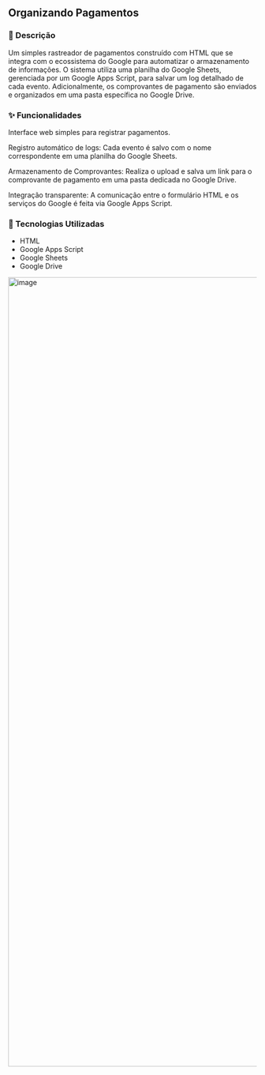 ## Organizando Pagamentos

### 📝 Descrição
Um simples rastreador de pagamentos construído com HTML que se integra com o ecossistema do Google para automatizar o armazenamento de informações. O sistema utiliza uma planilha do Google Sheets, gerenciada por um Google Apps Script, para salvar um log detalhado de cada evento. Adicionalmente, os comprovantes de pagamento são enviados e organizados em uma pasta específica no Google Drive.

### ✨ Funcionalidades
Interface web simples para registrar pagamentos.

Registro automático de logs: Cada evento é salvo com o nome correspondente em uma planilha do Google Sheets.

Armazenamento de Comprovantes: Realiza o upload e salva um link para o comprovante de pagamento em uma pasta dedicada no Google Drive.

Integração transparente: A comunicação entre o formulário HTML e os serviços do Google é feita via Google Apps Script.

### 🚀 Tecnologias Utilizadas
  * HTML
  * Google Apps Script
  * Google Sheets
  * Google Drive

<img width="1396" height="1599" alt="image" src="https://github.com/user-attachments/assets/728d3232-13fe-455f-8a50-c5ad07566c61" />
